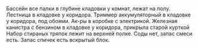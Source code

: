 Бассейн все палки в глубине кладовки у комнат, лежат на полу. Лестница в кладовке у коридора.
Триммер аккумуляторный в кладовке у коридора, под обоями. Ак-ры в коробке с электрикой.
Железная канистра с бензином в кладовке у коридора, прикрыла старой курткой
Набор стираных тряпок лежит на верхней полке. Соды нет, запас смеси есть. Запас спичек есть вскрытый блок.
